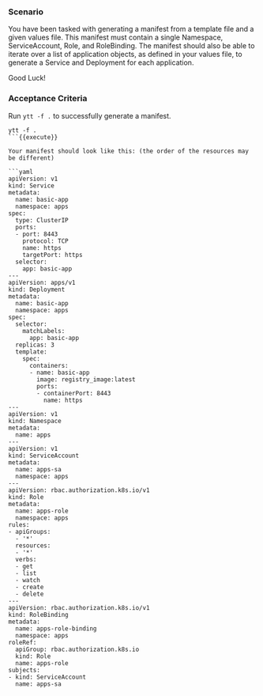 ### Scenario
You have been tasked with generating a manifest from a template file and a given values file. This manifest must contain a single Namespace, ServiceAccount, Role, and RoleBinding. The manifest should also be able to iterate over a list of application objects, as defined in your values file, to generate a Service and Deployment for each application.

Good Luck!

### Acceptance Criteria
Run `ytt -f .` to successfully generate a manifest.

```
ytt -f .
```{{execute}}

Your manifest should look like this: (the order of the resources may be different)

```yaml
apiVersion: v1
kind: Service
metadata:
  name: basic-app
  namespace: apps
spec:
  type: ClusterIP
  ports:
  - port: 8443
    protocol: TCP
    name: https
    targetPort: https
  selector:
    app: basic-app
---
apiVersion: apps/v1
kind: Deployment
metadata:
  name: basic-app
  namespace: apps
spec:
  selector:
    matchLabels:
      app: basic-app
  replicas: 3
  template:
    spec:
      containers:
      - name: basic-app
        image: registry_image:latest
        ports:
        - containerPort: 8443
          name: https
---
apiVersion: v1
kind: Namespace
metadata:
  name: apps
---
apiVersion: v1
kind: ServiceAccount
metadata:
  name: apps-sa
  namespace: apps
---
apiVersion: rbac.authorization.k8s.io/v1
kind: Role
metadata:
  name: apps-role
  namespace: apps
rules:
- apiGroups:
  - '*'
  resources:
  - '*'
  verbs:
  - get
  - list
  - watch
  - create
  - delete
---
apiVersion: rbac.authorization.k8s.io/v1
kind: RoleBinding
metadata:
  name: apps-role-binding
  namespace: apps
roleRef:
  apiGroup: rbac.authorization.k8s.io
  kind: Role
  name: apps-role
subjects:
- kind: ServiceAccount
  name: apps-sa
```